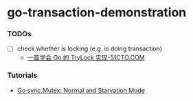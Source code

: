 go-transaction-demonstration
============================
### TODOs
- [ ] check whether is locking (e.g. is doing transaction)
  - [一篇学会 Go 的 TryLock 实现-51CTO.COM](https://www.51cto.com/article/709146.html)

### Tutorials
- [Go sync.Mutex: Normal and Starvation Mode](https://victoriametrics.com/blog/go-sync-mutex/)

